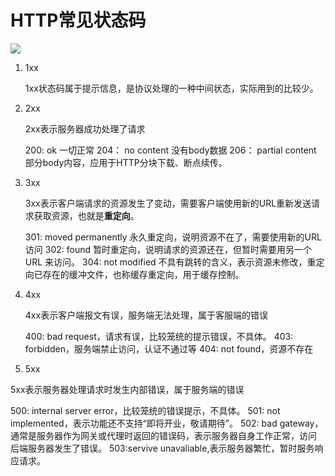 # HTTP常见状态码

![](/uploads/upload_7f60a968b5e01391686fe11d9a3aa624.png)


1. 1xx

    1xx状态码属于提示信息，是协议处理的一种中间状态，实际用到的比较少。

2. 2xx

    2xx表示服务器成功处理了请求
    
    200: ok 一切正常
    204： no content 没有body数据
    206： partial content 部分body内容，应用于HTTP分块下载、断点续传。

3. 3xx
    
    3xx表示客户端请求的资源发生了变动，需要客户端使用新的URL重新发送请求获取资源，也就是**重定向**。
    
    301: moved permanently 永久重定向，说明资源不在了，需要使用新的URL访问
    302: found 暂时重定向，说明请求的资源还在，但暂时需要用另一个 URL 来访问。
    304: not modified 不具有跳转的含义，表示资源未修改，重定向已存在的缓冲文件，也称缓存重定向，用于缓存控制。
    
4. 4xx

    4xx表示客户端报文有误，服务端无法处理，属于客服端的错误
    
    400: bad request，请求有误，比较笼统的提示错误，不具体。
    403: forbidden，服务端禁止访问，认证不通过等
    404: not found，资源不存在

5. 5xx

  5xx表示服务器处理请求时发生内部错误，属于服务端的错误
  
  500: internal server error，比较笼统的错误提示，不具体。
  501: not implemented，表示功能还不支持“即将开业，敬请期待”。
  502: bad gateway，通常是服务器作为网关或代理时返回的错误码，表示服务器自身工作正常，访问 后端服务器发生了错误。
  503:servive unavaliable,表示服务器繁忙，暂时服务响应请求。
  